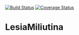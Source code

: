 [![Build Status](https://travis-ci.org/Brest-Java-Course-2018/LesiaMiliutina.svg?branch=master)](https://travis-ci.org/Brest-Java-Course-2018/LesiaMiliutina)
[![Coverage Status](https://coveralls.io/repos/github/Brest-Java-Course-2018/LesiaMiliutina/badge.svg)](https://coveralls.io/github/Brest-Java-Course-2018/LesiaMiliutina)
# LesiaMiliutina